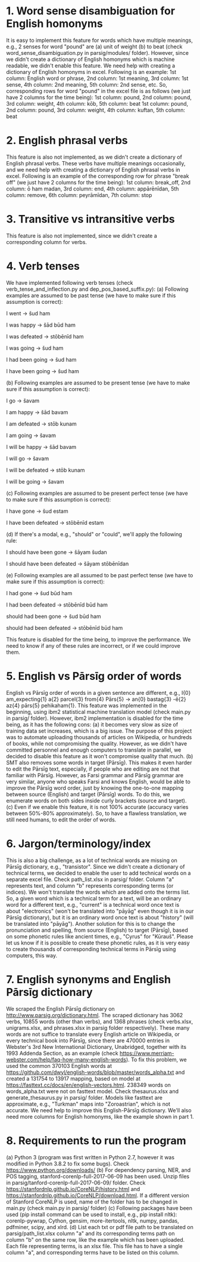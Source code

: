# 1. Word sense disambiguation for English homonyms
It is easy to implement this feature for words which have multiple meanings, e.g., 2 senses for word "pound" are (a) unit of weight (b) to beat (check word_sense_disambiguation.py in parsig/modules/ folder). However, since we didn't create a dictionary of English homonyms which is machine readable, we didn't enable this feature. We need help with creating a dictionary of English homonyms in excel. Following is an example: 1st column: English word or phrase, 2nd column: 1st meaning, 3rd column: 1st sense, 4th column: 2nd meaning, 5th column: 2nd sense, etc. So, corresponding rows for word "pound" in the excel file is as follows (we just have 2 columns for the time being): 
1st column: pound, 2nd column: pound, 3rd column: weight, 4th column: kōb, 5th column: beat
1st column: pound, 2nd column: pound, 3rd column: weight, 4th column: kuftan, 5th column: beat

# 2. English phrasal verbs
This feature is also not implemented, as we didn't create a dictionary of English phrasal verbs. These verbs have multiple meanings occasionally, and we need help with creating a dictionary of English phrasal verbs in excel. 
Following is an example of the corresponding row for phrase "break off" (we just have 2 columns for the time being): 
1st column: break_off, 2nd column: ō ham madan, 3rd column: end, 4th column: appārēnīdan, 5th column: remove, 6th column: peyrāmīdan, 7th column: stop

# 3. Transitive vs intransitive verbs 
This feature is also not implemented, since we didn't create a corresponding column for verbs. 

# 4. Verb tenses
We have implemented following verb tenses (check verb_tense_and_inflection.py and dep_pos_based_suffix.py): 
(a) Following examples are assumed to be past tense (we have to make sure if this assumption is correct):

I went -> šud ham

I was happy -> šād būd ham

I was defeated -> stōbēnīd ham

I was going -> šud ham

I had been going -> šud ham

I have been going -> šud ham

(b) Following examples are assumed to be present tense (we have to make sure if this assumption is correct):

I go -> šavam

I am happy -> šād bavam

I am defeated -> stōb kunam

I am going -> šavam

I will be happy -> šād bavam

I will go -> šavam

I will be defeated -> stōb kunam

I will be going -> šavam

(c) Following examples are assumed to be present perfect tense (we have to make sure if this assumption is correct):

I have gone -> šud estam

I have been defeated -> stōbēnīd estam

(d) If there's a modal, e.g., "should" or "could", we'll apply the following rule:

I should have been gone -> šāyam šudan

I should have been defeated -> šāyam stōbēnīdan

(e) Following examples are all assumed to be past perfect tense (we have to make sure if this assumption is correct):

I had gone -> šud būd ham

I had been defeated -> stōbēnīd būd ham

should had been gone -> šud būd ham

should had been defeated -> stōbēnīd būd ham

This feature is disabled for the time being, to improve the performance. We need to know if any of these rules are incorrect, or if we could improve them.

# 5. English vs Pārsīg order of words
English vs Pārsīg order of words in a given sentence are different, e.g.,  I{0} am_expecting{1} a{2} parcel{3} from{4} Pārs{5} -> an{0} bastag{3} -ē{2} az{4} pārs{5} pehikaham{1}. This feature was implemented in the beginning, using ibm2 statistical machine translation model (check main.py in parsig/ folder). However, ibm2 implementation is disabled for the time being, as it has the following cons: (a) it becomes very slow as size of training data set increases, which is a big issue. The purpose of this project was to automate uploading thousands of articles on Wikipedia, or hundreds of books, while not compromising the quality. However, as we didn't have committed personnel and enough computers to translate in parallel, we decided to disable this feature as it won't compromise quality that much. (b) SMT also removes some words in target (Pārsīg). This makes it even harder to edit the Pārsīg text, especially, if people who are editing are not that familiar with Pārsīg. However, as Farsi grammar and Pārsīg grammar are very similar, anyone who speaks Farsi and knows English, would be able to improve the Pārsīg word order, just by knowing the one-to-one mapping between source (English) and target (Pārsīg) words. To do this, we enumerate words on both sides inside curly brackets (source and target). (c) Even if we enable this feature, it is not 100% accurate (accuracy varies between 50%-80% approximately). So, to have a flawless translation, we still need humans, to edit the order of words. 

# 6. Jargon/terminology/index
This is also a big challenge, as a lot of technical words are missing on Pārsīg dictionary, e.g., "transistor". Since we didn't create a dictionary of technical terms, we decided to enable the user to add technical words on a separate excel file. Check path_list.xlsx in parsig/ folder. Column "a" represents text, and column "b" represents corresponding terms (or indices). We won't translate the words which are added onto the terms list. So, a given word which is a technical term for a text, will be an ordinary word for a different text, e.g., "current" is a technical word once text is about "electronics" (won't be translated into "pāyāg" even though it is in our Pārsīg dictionary), but it is an ordinary word once text is about "history" (will be translated into "pāyāg"). Another solution for this is to change the pronunciation and spelling, from source (English) to target (Pārsīg), based on some phonetic rules like ancient times, e.g., "Cyrus" for "Kūrauš". Please let us know if it is possible to create these phonetic rules, as it is very easy to create thousands of corresponding technical terms in Pārsīg using computers, this way.

# 7. English synonyms and English Pārsīg dictionary
We scraped the English Pārsīg dictionary on http://www.parsig.org/dictionary.html. The scraped dictionary has 3062 verbs, 10855 words (other than verbs), and 1368 phrases (check verbs.xlsx, unigrams.xlsx, and phrases.xlsx in parsig folder respectively). These many words are not suffice to translate every English article on Wikipedia, or every technical book into Pārsīg, since there are 470000 entries in Webster's 3rd New International Dictionary, Unabridged, together with its 1993 Addenda Section, as an example (check https://www.merriam-webster.com/help/faq-how-many-english-words). To fix this problem, we used the common 370103 English words at https://github.com/dwyl/english-words/blob/master/words_alpha.txt and created a 131754 to 13917 mapping, based on model at https://fasttext.cc/docs/en/english-vectors.html. 238349 words on words_alpha.txt were not on fasttext model. Check thesaurus.xlsx and generate_thesaurus.py in parsig/ folder. Models like fasttext are approximate, e.g., "Turkman" maps into "Zoroastrian", which is not accurate. We need help to improve this English-Pārsīg dictionary. We'll also need more columns for English homonyms, like the example shown in part 1.

# 8. Requirements to run the program
(a) Python 3 (program was first written in Python 2.7, however it was modified in Python 3.8.2 to fix some bugs). Check https://www.python.org/downloads/
(b) For dependency parsing, NER, and POS tagging, stanford-corenlp-full-2017-06-09 has been used. Unzip files in parsig/tanford-corenlp-full-2017-06-09/ folder. Check https://stanfordnlp.github.io/CoreNLP/history.html and https://stanfordnlp.github.io/CoreNLP/download.html. If a different version of Stanford CoreNLP is used, name of the folder has to be changed in main.py (check main.py in parsig/ folder)
(c) Following packages have been used (pip install <name> command can be used to install, e.g., pip install nltk): corenlp-pywrap, Cython, gensim, more-itertools, nltk, numpy, pandas, pdfminer, scipy, and xlrd.
(d) List each txt or pdf file path to be translated on parsig/path_list.xlsx column "a" and its corresponding terms path on column "b" on the same row, like the example which has been uploaded. Each file representing terms, is an xlsx file. This file has to have a single column "a", and corresponding terms have to be listed on this column.
